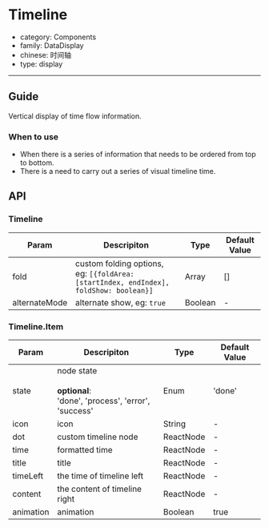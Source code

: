 # Timeline

-   category: Components
-   family: DataDisplay
-   chinese: 时间轴
-   type: display

---

## Guide

Vertical display of time flow information.

### When to use

- When there is a series of information that needs to be ordered from top to bottom.
- There is a need to carry out a series of visual timeline time.

## API

### Timeline

| Param | Descripiton  | Type  | Default Value |
| ---- | ------------------------------------------------------------------- | ----- | --- |
| fold | custom folding options, eg: `[{foldArea: [startIndex, endIndex], foldShow: boolean}]` | Array | \[] |
| alternateMode | alternate show, eg: `true`                                                       | Boolean | -   |

### Timeline.Item

| Param | Descripiton  | Type  | Default Value |
| --------- | ------------------------------------------------------------- | --------- | ------ |
| state     | node state <br><br>**optional**:<br>'done', 'process', 'error', 'success' | Enum      | 'done' |
| icon      | icon                                                            | String    | -      |
| dot       | custom timeline node                                                      | ReactNode | -      |
| time      | formatted time                                                       | ReactNode | -      |
| title     | title                                                            | ReactNode | -      |
| timeLeft  |the time of timeline left                                                          | ReactNode | -      |
| content   | the content of timeline right                                                          | ReactNode | -      |
| animation | animation                                                            | Boolean   | true   |
